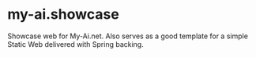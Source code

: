 my-ai.showcase
==============

Showcase web for My-Ai.net. Also serves as a good template for a simple Static Web delivered with Spring backing.
